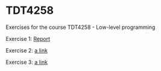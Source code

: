 # TDT4258
Exercises for the course TDT4258 - Low-level programming

Exercise 1: [Report](https://github.com/Erblinium/TDT4258/blob/master/Exercise%201/Report/TDT4258_ex1_group8.pdf)

Exercise 2: [a link](https://github.com/user/repo/blob/branch/other_file.md)

Exercise 3: [a link](https://github.com/user/repo/blob/branch/other_file.md)

